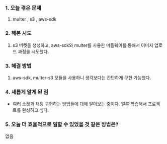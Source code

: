 
### **1. 오늘 겪은 문제**

1.  multer , s3 , aws-sdk


### **2. 해본 시도**
1. s3 버켓을 생성하고, aws-sdk와 multer를 사용한 미들웨어를 통해서 이미지 업로드 과정을 시도했다.


### **3. 해결 방법**
1. aws-sdk, multer-s3 모듈을 사용하니 생각보다는 간단하게 구현 가능했다.

### **4. 새롭게 알게 된 점**
-  여러 소켓과 채팅 구현하는 방법들에 대해 알아보는 중이다. 얼른 학습해서 프로젝트를 완성하고 싶다.


### **5. 오늘 더 효율적으로 일할 수 있었을 것 같은 방법은?**
없음